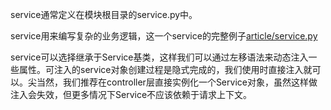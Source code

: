 service通常定义在模块根目录的service.py中。

service用来编写复杂的业务逻辑，这一个service的完整例子[article/service.py](https://github.com/ShichaoMa/blog/blob/master/src/blog/blog/article/service.py)

service可以选择继承于Service基类，这样我们可以通过左移语法来动态注入一些属性。可注入的service对象创建过程是隐式完成的，我们使用时直接注入就可以。尖当然，我们推荐在controller层直接实例化一个Service对象，虽然这样做注入会失效，但更多情况下Service不应该依赖于请求上下文。
